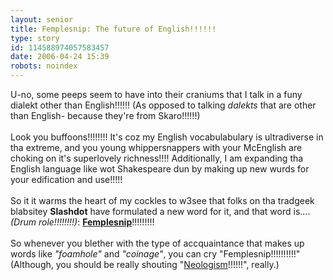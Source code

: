 ```yaml
---
layout: senior
title: Femplesnip: The future of English!!!!!!
type: story
id: 114588974057583457
date: 2006-04-24 15:39
robots: noindex
---
```

U-no, some peeps seem to have into their craniums that I talk in a funy dialekt other than English!!!!!! (As opposed to talking <i>dalekts</i> that are other than English- because they're from Skaro!!!!!!) <br/><br/>Look you buffoons!!!!!!!! It's coz my English vocabulabulary is ultradiverse in tha extreme, and you young whippersnappers with your McEnglish are choking on it's superlovely richness!!!! AdditionaIly, I am expanding tha English language like wot Shakespeare dun by making up new wurds for your edification and use!!!!! <br/><br/>So it it warms the heart of my cockles to w3see that folks on tha tradgeek blabsitey <b>Slashdot</b> have formulated a new word for it, and that word is.... <i>(Drum role!!!!!!!!)</i>: <b><a href="http://slashdot.org/comments.pl?sid=108002&amp;threshold=1&amp;commentsort=0&amp;tid=126&amp;amp;amp;tid=217&amp;tid=95&amp;tid=98&amp;tid=99&amp;mode=thread&amp;pid=9182242#9182291">Femplesnip</a></b>!!!!!!!!!<br/><br/>So whenever you blether with the type of accquaintance that makes up words like <i>"foamhole"</i> and <i>"coinage"</i>, you can cry "Femplesnip!!!!!!!!!!" (Although, you should be really shouting "<a href="http://en.wikipedia.org/wiki/Neologism">Neologism</a>!!!!!!", really.)